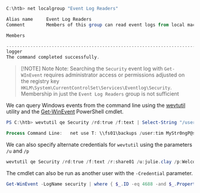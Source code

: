 ```powershell
C:\htb> net localgroup "Event Log Readers"

Alias name     Event Log Readers
Comment        Members of this group can read event logs from local machine

Members

-------------------------------------------------------------------------------
logger
The command completed successfully.
```


> [!NOTE] Note
> Note: Searching the `Security` event log with `Get-WInEvent` requires administrator access or permissions adjusted on the registry key `HKLM\System\CurrentControlSet\Services\Eventlog\Security`. Membership in just the `Event Log Readers` group is not sufficient 


We can query Windows events from the command line using the [wevtutil](https://docs.microsoft.com/en-us/windows-server/administration/windows-commands/wevtutil) utility and the [Get-WinEvent](https://docs.microsoft.com/en-us/powershell/module/microsoft.powershell.diagnostics/get-winevent?view=powershell-7.1) PowerShell cmdlet.
```powershell
PS C:\htb> wevtutil qe Security /rd:true /f:text | Select-String "/user"

Process Command Line:   net use T: \\fs01\backups /user:tim MyStr0ngP@ssword
```

We can also specify alternate credentials for `wevtutil` using the parameters `/u` and `/p`
```powershell
wevtutil qe Security /rd:true /f:text /r:share01 /u:julie.clay /p:Welcome1 | findstr "/user"
```

The cmdlet can also be run as another user with the `-Credential` parameter.
```powershell
Get-WinEvent -LogName security | where { $_.ID -eq 4688 -and $_.Properties[8].Value -like '*/user*'} | Select-Object @{name='CommandLine';expression={ $_.Properties[8].Value }}
```